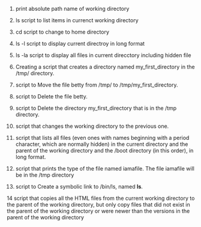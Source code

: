 1. print absolute path name of working directory

2. ls script to list items in currenct working directory

3. cd script to change to home directory

4. ls -l script to display current directroy in long format

5. ls -la script to display all files in current direcctory including hidden file

6. Creating a script that creates a directory named my_first_directory in the /tmp/ directory.

7. script to Move the file betty from /tmp/ to /tmp/my_first_directory.

8. script to Delete the file betty.

9. script to Delete the directory my_first_directory that is in the /tmp directory.

10. script that changes the working directory to the previous one.

11. script that lists all files (even ones with names beginning with a period character, which are normally hidden) in the current directory and the parent of the working directory and the /boot directory (in this order), in long format.

12. script that prints the type of the file named iamafile. The file iamafile will be in the /tmp directory

13. script to Create a symbolic link to /bin/ls, named __ls__.

14 script that copies all the HTML files from the current working directory to the parent of the working directory, but only copy files that did not exist in the parent of the working directory or were newer than the versions in the parent of the working directory